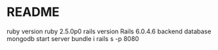 # README

ruby version
    ruby 2.5.0p0
rails version 
    Rails 6.0.4.6
backend database
    mongodb
start server
    bundle i
    rails s -p 8080